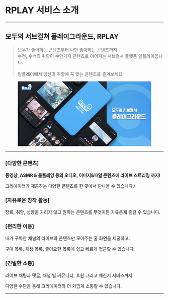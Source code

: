# RPLAY 서비스 소개

***

## 모두의 서브컬쳐 플레이그라운드, RPLAY <a href="#undefined" id="undefined"></a>

> 모두가 좋아하는 콘텐츠부터 나만 좋아하는 콘텐츠까지\
> 수천, 수백의 취향이 수만가지 콘텐츠로 이어지는 서브컬쳐 플랫폼 알플레이입니다.\
> \
> 알플레이에서 당신의 취향에 꼭 맞는 콘텐츠를 즐겨보세요!

<figure><img src="../.gitbook/assets/image (104).png" alt=""><figcaption></figcaption></figure>

***

### \[다양한 콘텐츠]

**동영상, ASMR & 롤플레잉 등의 오디오, 이미지&파일 콘텐츠에 라이브 스트리밍 까지!**

크리에이터가 제공하는 다양한 콘텐츠를 한 곳에서 만나볼 수 있습니다.\


### ﻿﻿\[자유로운 창작 활동]

장르, 취향, 성향을 가리지 않고 원하는 콘텐츠를 무엇이든 자유롭게 즐길 수 있습니다.



### \[편리한 이용]

내가 구독한 채널의 라이브와 콘텐츠만 모아주는 홈 화면을 제공하고.

구매 목록, 재생 목록, 좋아요한 목록에 쉽고 빠르게 접근할 수 있습니다.



### \[긴밀한 소통]

라이브 채팅과 댓글, 채널 별 커뮤니티, 후원 그리고 메신저 서비스까지.

다양한 수단을 통해 크리에이터와 더 가깝게 소통할 수 있습니다.



***
